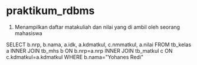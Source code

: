 # praktikum_rdbms

1. Menampilkan daftar matakuliah dan nilai yang di ambil oleh seorang mahasiswa

SELECT  b.nrp, b.nama, a.idk, a.kdmatkul, c.nmmatkul, a.nilai FROM tb_kelas a 
INNER JOIN tb_mhs b ON b.nrp=a.nrp 
INNER JOIN tb_matkul c ON c.kdmatkul=a.kdmatkul
WHERE b.nama="Yohanes Redi"
